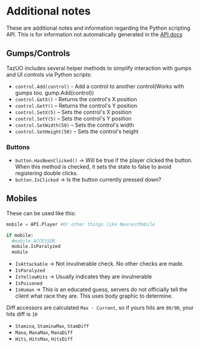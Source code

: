 # Additional notes
These are additional notes and information regarding the Python scripting API. This is for information not automatically generated in the [API docs](doc.md)


## Gumps/Controls
TazUO includes several helper methods to simplify interaction with gumps and UI controls via Python scripts:  

- `control.Add(control)` - Add a control to another control(Works with gumps too. gump.Add(control))
- `control.GetX()` - Returns the control's X position  
- `control.GetY()`  – Returns the control's Y position  
- `control.SetX(5)` – Sets the control's X position  
- `control.SetY(5)` – Sets the control's Y position  
- `control.SetWidth(50)` – Sets the control's width  
- `control.SetHeight(50)` – Sets the control's height  

### Buttons
- `button.HasBeenClicked()` -> Will be true if the player clicked the button. When this method is checked, it sets the state to false to avoid registering double clicks.
- `button.IsClicked` -> Is the button currently pressed down?


## Mobiles
These can be used like this:  
```py
mobile = API.Player #Or other things like NearestMobile

if mobile:
  #mobile.ACCESSOR
  mobile.IsParalyzed
  mobile 
```  

- `IsAttackable` -> Not invulnerable check. No other checks are made.
- `IsParalyzed`
- `IsYellowHits` -> Usually indicates they are invulnerable
- `IsPoisoned`
- `IsHuman` -> This is an educated guess, servers do not officially tell the client what race they are. This uses body graphic to determine.

Diff accessors are calculated `Max - Current`, so if yours hits are `80/90`, your hits diff is `10`  
- `Stamina`, `StaminaMax`, `StamDiff`
- `Mana`, `ManaMax`, `ManaDiff`
- `Hits`, `HitsMax`, `HitsDiff`